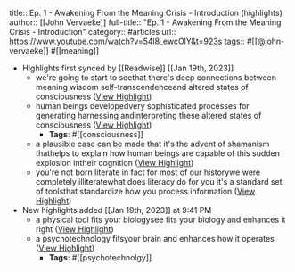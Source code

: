 title:: Ep. 1 - Awakening From the Meaning Crisis - Introduction (highlights)
author:: [[John Vervaeke]]
full-title:: "Ep. 1 - Awakening From the Meaning Crisis - Introduction"
category:: #articles
url:: https://www.youtube.com/watch?v=54l8_ewcOlY&t=923s
tags:: #[[@john-vervaeke]] #[[meaning]]

- Highlights first synced by [[Readwise]] [[Jan 19th, 2023]]
	- we're going to start to seethat there's deep connections between meaning wisdom self-transcendenceand altered states of consciousness ([View Highlight](https://read.readwise.io/read/01gq4p6vkhyye6a01a7gwdg67q))
	- human beings developedvery sophisticated processes for generating harnessing andinterpreting these altered states of consciousness ([View Highlight](https://read.readwise.io/read/01gq4pc9713n7c36egthn8sy49))
		- **Tags**: #[[consciousness]]
	- a plausible case can be made that it's the advent of shamanism thathelps to explain how human beings are capable of this sudden explosion intheir cognition ([View Highlight](https://read.readwise.io/read/01gq4pp1mghbjzbtsrgz3zja12))
	- you're not born literate in fact for most of our historywe were completely illiteratewhat does literacy do for you it's a standard set of toolsthat standardize how you process information ([View Highlight](https://read.readwise.io/read/01gq4pmqnj4r60fe1f6wq9rc8b))
- New highlights added [[Jan 19th, 2023]] at 9:41 PM
	- a physical tool fits your biologysee fits your biology and enhances it right ([View Highlight](https://read.readwise.io/read/01gq4pvzbw1rra21jc5dkhbrv7))
	- a psychotechnology fitsyour brain and enhances how it operates ([View Highlight](https://read.readwise.io/read/01gq4q1ycam6hmb4vcpsann55e))
		- **Tags**: #[[psychotechnolgy]]